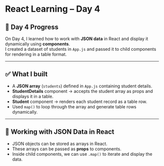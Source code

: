 # React Learning – Day 4

## 📅 Day 4 Progress
On Day 4, I learned how to work with **JSON data** in React and display it dynamically using **components**.  
I created a dataset of students in `App.js` and passed it to child components for rendering in a table format.

---

## ✅ What I built
- A **JSON array** (`students`) defined in `App.js` containing student details.
- **StudentDetails** component → accepts the student array as props and displays it in a table.
- **Student** component → renders each student record as a table row.
- Used `map()` to loop through the array and generate table rows dynamically.

---

## 🔑 Working with JSON Data in React
- JSON objects can be stored as arrays in React.  
- These arrays can be passed as **props** to components.  
- Inside child components, we can use `.map()` to iterate and display the data.  
